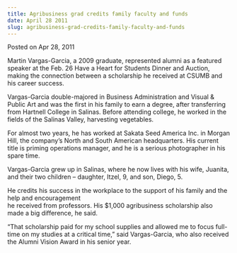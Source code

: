 ```yaml
---
title: Agribusiness grad credits family faculty and funds
date: April 28 2011
slug: agribusiness-grad-credits-family-faculty-and-funds
---
```


 



<span class="date">Posted on Apr 28, 2011    </span>
<p>Martin Vargas-Garcia, a 2009 graduate, represented alumni as a
featured speaker at the Feb. 26 Have a Heart for Students Dinner
and Auction, making the connection between a scholarship he
received at CSUMB and his career success.</p>
<p>Vargas-Garcia double-majored in Business Administration and
Visual &amp; Public Art and was the first in his family to earn a
degree, after transferring from Hartnell College in Salinas. Before
attending college, he worked in the fields of the Salinas Valley,
harvesting vegetables.</p>
<p>For almost two years, he has worked at Sakata Seed America Inc.
in Morgan Hill, the company&#x2019;s North and South American
headquarters. His current title is priming operations manager, and
he is a serious photographer in his spare time.</p>
<p>Vargas-Garcia grew up in Salinas, where he now lives with his
wife, Juanita, and their two children &#x2013; daughter, Itzel, 9, and
son, Diego, 5.</p>
<p>He credits his success in the workplace to the support of his
family and the help and encouragement<br>
he received from professors. His $1,000 agribusiness scholarship
also made a big difference, he said.</br></p>
<p>&#x201C;That scholarship paid for my school supplies and allowed me to
focus full-time on my studies at a critical time,&#x201D; said
Vargas-Garcia, who also received the Alumni Vision Award in his
senior year.</p>





 
